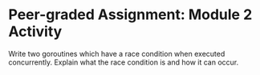 # Peer-graded Assignment: Module 2 Activity

Write two goroutines which have a race condition when executed concurrently. Explain what the race condition is and how it can occur.

